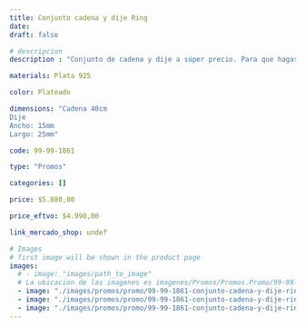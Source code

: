 ```yaml
---
title: Conjunto cadena y dije Ring
date: 
draft: false

# descripcion
description : "Conjunto de cadena y dije a súper precio. Para que hagas los regalos más lindos y de la mejor calidad. Todo en plata 925. "

materials: Plata 925

color: Plateado

dimensions: "Cadena 40cm 
Dije
Ancho: 15mm 
Largo: 25mm"

code: 99-99-1861

type: "Promos"

categories: []

price: $5.880,00

price_eftvo: $4.990,00

link_mercado_shop: undef

# Images
# first image will be shown in the product page
images:
  # - image: "images/path_to_image"
  # La ubicacion de las imagenes es imagenes/Promos/Promos.Promo/99-99-1861-conjunto-cadena-y-dije-ring
  - image: "./images/promos/promo/99-99-1861-conjunto-cadena-y-dije-ring_a.jpg"
  - image: "./images/promos/promo/99-99-1861-conjunto-cadena-y-dije-ring_b.jpg"
  - image: "./images/promos/promo/99-99-1861-conjunto-cadena-y-dije-ring_c.jpg"
---
```


